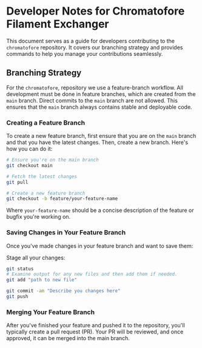 # Developer Notes for Chromatofore Filament Exchanger

This document serves as a guide for developers contributing to the `chromatofore` repository. 
It covers our branching strategy and provides commands to help you manage your contributions seamlessly.

## Branching Strategy

For the `chromatofore`, repository we use a feature-branch workflow. 
All development must be done in feature branches, which are created from the `main` branch. 
Direct commits to the `main` branch are not allowed. This ensures that the `main` branch 
always contains stable and deployable code.

### Creating a Feature Branch

To create a new feature branch, first ensure that you are on 
the `main` branch and that you have the latest changes. 
Then, create a new branch. Here's how you can do it:

```bash
# Ensure you're on the main branch
git checkout main

# Fetch the latest changes
git pull

# Create a new feature branch
git checkout -b feature/your-feature-name
```


Where `your-feature-name` should be a concise description of the feature or bugfix you're working on.

### Saving Changes in Your Feature Branch

Once you've made changes in your feature branch and want to save them:

Stage all your changes:


```bash
git status 
# Examine output for any new files and then add them if needed.
git add "path to new file"

git commit -am "Describe you changes here"
git push

```


### Merging Your Feature Branch

After you've finished your feature and pushed it to the repository, 
you'll typically create a pull request (PR). Your PR will be reviewed, 
and once approved, it can be merged into the main branch.


